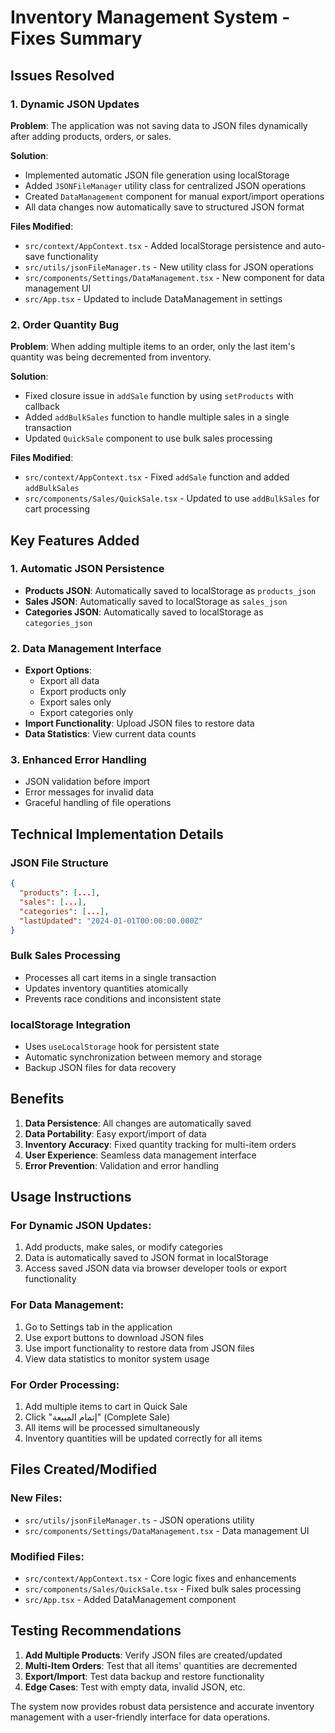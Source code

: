 # Inventory Management System - Fixes Summary

## Issues Resolved

### 1. Dynamic JSON Updates
**Problem**: The application was not saving data to JSON files dynamically after adding products, orders, or sales.

**Solution**: 
- Implemented automatic JSON file generation using localStorage
- Added `JSONFileManager` utility class for centralized JSON operations
- Created `DataManagement` component for manual export/import operations
- All data changes now automatically save to structured JSON format

**Files Modified**:
- `src/context/AppContext.tsx` - Added localStorage persistence and auto-save functionality
- `src/utils/jsonFileManager.ts` - New utility class for JSON operations
- `src/components/Settings/DataManagement.tsx` - New component for data management UI
- `src/App.tsx` - Updated to include DataManagement in settings

### 2. Order Quantity Bug
**Problem**: When adding multiple items to an order, only the last item's quantity was being decremented from inventory.

**Solution**:
- Fixed closure issue in `addSale` function by using `setProducts` with callback
- Added `addBulkSales` function to handle multiple sales in a single transaction
- Updated `QuickSale` component to use bulk sales processing

**Files Modified**:
- `src/context/AppContext.tsx` - Fixed `addSale` function and added `addBulkSales`
- `src/components/Sales/QuickSale.tsx` - Updated to use `addBulkSales` for cart processing

## Key Features Added

### 1. Automatic JSON Persistence
- **Products JSON**: Automatically saved to localStorage as `products_json`
- **Sales JSON**: Automatically saved to localStorage as `sales_json`
- **Categories JSON**: Automatically saved to localStorage as `categories_json`

### 2. Data Management Interface
- **Export Options**: 
  - Export all data
  - Export products only
  - Export sales only  
  - Export categories only
- **Import Functionality**: Upload JSON files to restore data
- **Data Statistics**: View current data counts

### 3. Enhanced Error Handling
- JSON validation before import
- Error messages for invalid data
- Graceful handling of file operations

## Technical Implementation Details

### JSON File Structure
```json
{
  "products": [...],
  "sales": [...], 
  "categories": [...],
  "lastUpdated": "2024-01-01T00:00:00.000Z"
}
```

### Bulk Sales Processing
- Processes all cart items in a single transaction
- Updates inventory quantities atomically
- Prevents race conditions and inconsistent state

### localStorage Integration
- Uses `useLocalStorage` hook for persistent state
- Automatic synchronization between memory and storage
- Backup JSON files for data recovery

## Benefits

1. **Data Persistence**: All changes are automatically saved
2. **Data Portability**: Easy export/import of data
3. **Inventory Accuracy**: Fixed quantity tracking for multi-item orders
4. **User Experience**: Seamless data management interface
5. **Error Prevention**: Validation and error handling

## Usage Instructions

### For Dynamic JSON Updates:
1. Add products, make sales, or modify categories
2. Data is automatically saved to JSON format in localStorage
3. Access saved JSON data via browser developer tools or export functionality

### For Data Management:
1. Go to Settings tab in the application
2. Use export buttons to download JSON files
3. Use import functionality to restore data from JSON files
4. View data statistics to monitor system usage

### For Order Processing:
1. Add multiple items to cart in Quick Sale
2. Click "إتمام المبيعة" (Complete Sale)
3. All items will be processed simultaneously
4. Inventory quantities will be updated correctly for all items

## Files Created/Modified

### New Files:
- `src/utils/jsonFileManager.ts` - JSON operations utility
- `src/components/Settings/DataManagement.tsx` - Data management UI

### Modified Files:
- `src/context/AppContext.tsx` - Core logic fixes and enhancements
- `src/components/Sales/QuickSale.tsx` - Fixed bulk sales processing
- `src/App.tsx` - Added DataManagement component

## Testing Recommendations

1. **Add Multiple Products**: Verify JSON files are created/updated
2. **Multi-Item Orders**: Test that all items' quantities are decremented
3. **Export/Import**: Test data backup and restore functionality
4. **Edge Cases**: Test with empty data, invalid JSON, etc.

The system now provides robust data persistence and accurate inventory management with a user-friendly interface for data operations.